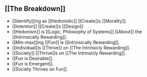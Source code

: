 [[The Breakdown]]
---
- [[Identify]]ing as [[Hedonistic]] [[Create]]s [[Morality]].
- [[Intention]] [[Create]]s [[Design]]
- [[Hedonism]] is [[Logic, Philosophy of Systems]] [[About]] the [[Intrinsically Rewarding]].
- [[Min-max]]ing [[Fun]] is [[Intrinsically Rewarding]].
- [[Individual]]s [[Thrive]] on [[The Intrinsicly Rewarding]].
- [[Society]] [[Thrive]]s on [[The Intrinsicly Rewarding]].
- [[Fun is Desirable]].
- [[Fun is Emergent]].
- [[Society Thrives on Fun]].